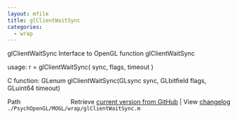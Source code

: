 ```yaml
---
layout: mfile
title: glClientWaitSync
categories:
  - wrap
---
```


glClientWaitSync  Interface to OpenGL function glClientWaitSync

usage:  r = glClientWaitSync\( sync, flags, timeout \)

C function:  GLenum glClientWaitSync\(GLsync sync, GLbitfield flags, GLuint64 timeout\)


<div class="code_header" style="text-align:right;">
  <span style="float:left;">Path&nbsp;&nbsp;</span> <span class="counter">Retrieve <a href=
  "https://raw.github.com/Psychtoolbox-3/Psychtoolbox-3/beta/./PsychOpenGL/MOGL/wrap/glClientWaitSync.m">current version from GitHub</a> | View <a href=
  "https://github.com/Psychtoolbox-3/Psychtoolbox-3/commits/beta/./PsychOpenGL/MOGL/wrap/glClientWaitSync.m">changelog</a></span>
</div>
<div class="code">
  <code>./PsychOpenGL/MOGL/wrap/glClientWaitSync.m</code>
</div>

